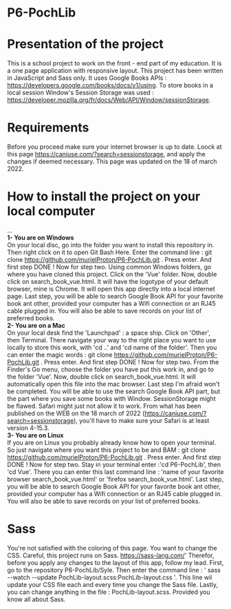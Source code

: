 # P6-PochLib
# Presentation of the project
This is a school project to work on the front - end part of my education. It is a one page application with responsive layout.
This project has been written in JavaScript and Sass only.
It uses Google Books APIs : https://developers.google.com/books/docs/v1/using.
To store books in a local session Window's Session Storage was used : https://developer.mozilla.org/fr/docs/Web/API/Window/sessionStorage.
# Requirements
Before you proceed make sure your internet browser is up to date. Loock at this page https://caniuse.com/?search=sessionstorage, and apply the changes if deemed necessary. This page was updated on the 18 of march 2022.
# How to install the project on your local computer
...
<br/>**1- You are on Windows**<br/>
On your local disc, go into the folder you want to install this repository in. Then right click on it to open Git Bash Here.
Enter the command line : git clone https://github.com/murielProton/P6-PochLib.git . Press enter. And first step DONE !
Now for step two. Using common Windows folders, go where you have cloned this project. Click on the 'Vue' folder. Now, double click on search_book_vue.html. It will have the logotype of your default browser, mine is Chrome. It will open this app directly into a local internet page. 
Last step, you will be able to search Google Book API for your favorite book ant other, provided your computer has a Wifi connection or an RJ45 cable plugged in. You will also be able to save records on your list of preferred books.
<br/>**2- You are on a Mac**<br/>
On your local desk find the 'Launchpad' : a space ship. Click on 'Other', then Terminal. There navigate your way to the right place you want to use locally to store this work, with 'cd ..' and 'cd name of the folder'. Then you can enter the magic words : git clone https://github.com/murielProton/P6-PochLib.git . Press enter. And first step DONE !
Now for step two. From the Finder's Go menu, choose the folder you have put this work in, and go to the folder 'Vue'. Now, double click on search_book_vue.html. It will automatically open this file into the mac browser.
Last step I'm afraid won't be completed. You will be able to use the search Google Book API part, but the part where you save some books with Window. SessionStorage might be flawed. Safari might just not allow it to work. From what has been published on the WEB on the 18 march of 2022 (https://caniuse.com/?search=sessionstorage), you'll have to make sure your Safari is at least version 4-15.3.
<br/>**3- You are on Linux**<br/>
If you are on Linux you probably already know how to open your terminal. So just navigate where you want this project to be and BAM : git clone https://github.com/murielProton/P6-PochLib.git . Press enter. And first step DONE !
Now for step two. Stay in your terminal enter :'cd P6-PochLib', then 'cd Vue'. There you can enter this last command line : 'name of your favorite browser search_book_vue.html' or 'firefox search_book_vue.html'.
Last step, you will be able to search Google Book API for your favorite book ant other, provided your computer has a Wifi connection or an RJ45 cable plugged in. You will also be able to save records on your list of preferred books.
# Sass
You're not satisfied with the coloring of this page. You want to change the CSS. Careful, this project runs on Sass. https://sass-lang.com/' Therefor, before you apply any changes to the layout of this app, follow my lead.
First, go to the repository P6-PochLib/Syle. Then enter the command line : ' sass --watch --update PochLib-layout.scss:PochLib-layout.css '. This line wil update your CSS file each and every time you change the Sass file.
Lastly, you can change anything in the file : PochLib-layout.scss. Provided you know all about Sass.

